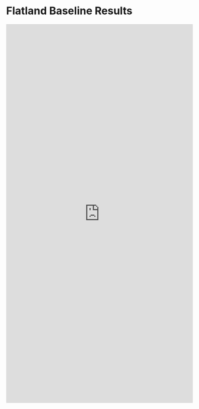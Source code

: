 # Flatland Baseline Results
<iframe src="https://wandb.ai/off-the-grid-marl-team/public-baselines/reports/Flatland-Baseline-Results--Vmlldzo3MTM4MzQ3" style="border:none;height:1024px;width:100%">
